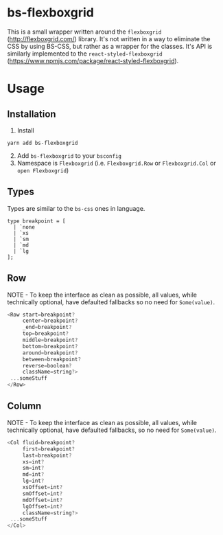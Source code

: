# bs-flexboxgrid
This is a small wrapper written around the `flexboxgrid` (http://flexboxgrid.com/) library. It's not written in a way to eliminate the CSS by using BS-CSS, but rather as a wrapper for the classes. It's API is similarly implemented to the `react-styled-flexboxgrid` (https://www.npmjs.com/package/react-styled-flexboxgrid).

# Usage
## Installation 
1. Install
```
yarn add bs-flexboxgrid
```
2. Add `bs-flexboxgrid` to your `bsconfig`
3. Namespace is `Flexboxgrid` (i.e. `Flexboxgrid.Row` or `Flexboxgrid.Col` or `open Flexboxgrid`)

## Types 
Types are similar to the `bs-css` ones in language.
```
type breakpoint = [
  | `none
  | `xs
  | `sm
  | `md
  | `lg 
];
```

## Row
NOTE - To keep the interface as clean as possible, all values, while technically optional, have defaulted fallbacks so no need for `Some(value)`.
```typescript
<Row start=breakpoint?
     center=breakpoint?
     _end=breakpoint?
     top=breakpoint?
     middle=breakpoint?
     bottom=breakpoint?
     around=breakpoint?
     between=breakpoint?
     reverse=boolean?
     className=string?>
 ...someStuff
</Row>
```

## Column
NOTE - To keep the interface as clean as possible, all values, while technically optional, have defaulted fallbacks, so no need for `Some(value)`.
```typescript
<Col fluid=breakpoint?
     first=breakpoint?
     last=breakpoint?
     xs=int?
     sm=int?
     md=int?
     lg=int?
     xsOffset=int?
     smOffset=int?
     mdOffset=int?
     lgOffset=int?
     className=string?>
 ...someStuff
</Col>
```
